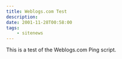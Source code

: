 ```yaml
---
title: Weblogs.com Test
description: 
date: 2001-11-28T00:58:00
tags:
    - sitenews
---
```


This is a test of the Weblogs.com Ping script.
